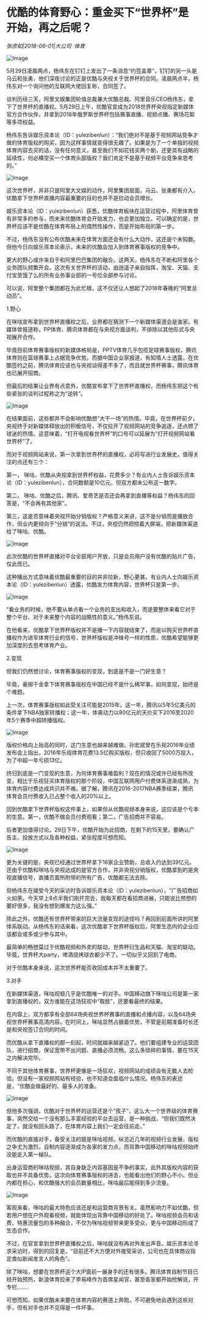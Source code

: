 # 优酷的体育野心：重金买下“世界杯”是开始，再之后呢？

*张彦如|2018-06-01|大公司 
                                                体育*

![Image](http://p3.pstatp.com/large/pgc-image/15278715241576beb9829b3)

5月29日凌晨两点，杨伟东在钉钉上发出了一条消息“约签盖章”，钉钉的另一头是马云和张勇，他们深夜讨论的正是优酷与央视关于世界杯的合同。凌晨两点半，杨伟东对一个询问他的互联网大佬回复称，合同签了。

谈判历经三天，阿里文娱集团轮值总裁兼大优酷总裁、阿里音乐CEO杨伟东，拿下了世界杯的直播权。5月29日上午，优酷官宣成为2018世界杯央视指定新媒体官方合作伙伴，并拿到2018年俄罗斯世界杯包括赛事直播、视频点播、赛场花絮等多项权益。

杨伟东告诉娱乐资本论（ID：yulezibenlun）：“我们绝对不是基于视频网站竞争才做的体育版权的购买，因为这样事情就变得很无趣了。如果是为了一个单独的视频体育内容去买的话，没有任何意义，甚至我们不如花钱买两个剧，还更具有战略的延续性，何必横空买一个体育头部版权？我们肯定不是基于视频平台竞争来思考的。”

![Image](http://p3.pstatp.com/large/pgc-image/1527871483828e56caaa1f6)

这次世界杯，并非只是阿里大文娱的动作，阿里集团层面，马云、张勇都有介入，优酷拿下世界杯直播内容最重要的目的也并不是拉动会员增长。

娱乐资本论（ID：yulezibenlun）获悉，优酷体育板块在运营过程中，阿里体育曾有非常多的参与，而未来优酷体育会开始发力，也会更加独立。可以确定的是，世界杯应该不是优酷在体育布局上的偶然性操作，而是开始布局的第一步。

不过，杨伟东没有公布优酷未来在体育方面还会有什么大动作，这还是个未知数。但他今日向娱乐资本论表示，未来的优酷会加入到体育赛事版权的竞争中。

更大的野心或许来自于和阿里巴巴集团的融合。这两天，杨伟东在不断和阿里各个业务团队频繁开会。这次有关世界杯的活动，由逍遥子亲自指挥，淘宝、天猫、支付宝至饿了么的所有业务事业部的一号位全部参与讨论。

可以说，阿里整个集团都在为此忙碌，这不仅还让人想起了2018年春晚的“阿里总动员”。

1.野心

在咪咕宣布拿到世界杯直播权之后，业界都在猜测下一个新媒体渠道会是谁家。有媒体曾报道称，PP体育、腾讯体育都在与央视方面谈判，不排除以其他形式与央视展开合作。

毕竟目前体育赛事版权的新媒体格局是，PPTV体育几乎包揽足球赛事版权，腾讯体育则在篮球赛事上占据竞争优势。而据中国企业家报道，有知情人士透露，在优酷签约之前，腾讯体育应该也与央视谈得差不多了，而且就世界杯赛事，腾讯体育也已展开招商。

但最后的结果让业界有点意外，优酷宣布拿下了世界杯直播权，而杨伟东把这个有些紧张的谈判过程称之为“逆转”。

![Image](http://p1.pstatp.com/large/pgc-image/1527871484043dd2cf95f6a)

在结果面前，这些都并不会影响优酷想“大干一场”的热情。毕竟，在世界杯前夕，央视终于对新媒体释放出的积极信号，不仅拉开了视频网站的竞争追逐，还点燃了球迷的热情。这意味着，“打开电视看世界杯”的口号可以延展为“打开视频网站看世界杯”了。

而对于视频网站来说，第一次拿到世界杯的直播权，必将写进行业发展史。值得关注的点还有三个：

第一， 咪咕、优酷从央视拿到世界杯权益，花费多少？有业内人士告诉娱乐资本论（ID：yulezibenlun），合同数额是10亿元，但双方都未公布这一数字。

第二， 咪咕、优酷之后，腾讯、爱奇艺是否还会再拿到直播等权益？杨伟东的回答是，“不会再有其他家”。

第三，这是否意味着央视开始分销版权？严格意义来讲，这不是分销而是播放合作，但业内更倾向于“分销”的说法。不过，央视仍然把控着大屏端，把新媒体渠道给了咪咕、优酷。

![Image](http://p9.pstatp.com/large/pgc-image/152787148384874d7566c28)

此次优酷的世界杯直播对平台全部用户开放，只是会员用户没有优酷的贴片广告，仅此而已。

这种播出方式意味着优酷最重要的目的并非拉新，野心更甚。有业内人士向娱乐资本论（ID：yulezibenlun）透露，优酷发力体育内容，世界杯只是第一步。

![Image](http://p1.pstatp.com/large/pgc-image/152787148432349672aadfc)

“看业务的时候，绝不要从单点看一个业务的支出和收入，而是要整体来看它对于整个平台、对于未来整个内容的战略性的意义。”杨伟东说。

在他看来，优酷拿下世界杯版权并不是播一下内容就结束了，而是以购买世界杯直播权作为进军体育行业的信号，世界杯版权是冲锋号一样的性质，优酷希望能够更加深度的去思考体育产业。

2.变现

但我们仍然想讨论，体育赛事版权的变现，到底是不是一门好生意？

毕竟，豪掷千金拿下体育赛事版权在中国已经不是什么稀罕事，如何变现，始终是个难题。

上一次，体育赛事版权如此受关注可能是2015年。这一年，腾讯以5年5亿美元的条件拿下NBA独家转播权；这一年，体奥动力以80亿元的天价买下2016至2020年5个赛季中超转播版权。

![Image](http://p3.pstatp.com/large/pgc-image/1527871484030f93b632c41)

版权价格向上抬高的同时，这门生意也越来越难做。孙宏斌曾在乐视2016年业绩发布会上指出，2016年乐视体育花费13.5亿购买版权，但只收回了5000万投入，为了中超一年亏损13亿。

终归到底是一门变现的生意，为何体育赛事难盈利？现在的情况或许已经有所改变，相比于乐视狂买体育版权的那个阶段，中国互联网用户付费体系逐渐成熟，为体育内容付费达成共识并不难。据了解，腾讯在2016-2017NBA赛季结束，腾讯体育会员付费收入已占整个收入的20%以上。

回到优酷拿下世界杯版权这件事上，如果但从优酷视频本身来说，这应该是个亏本的生意。第一，优酷不做会员付费观看；第二，广告招商并不容易。

后者更加值得讨论。29日下午，优酷开始为此招商，在剩下的15天里，要确认广告主、投放方式以及各种权益，紧张程度可想而知。

![Image](http://p3.pstatp.com/large/pgc-image/1527871484209d6a75dc58d)

更为关键的是，央视已经通过世界杯拿下16家企业赞助，总收入约达到39亿元。还由于优酷和咪咕与央视达成的是官方合作，并非央视分销版权，优酷拿到的是央视直播信号，直播页面所附带的所有广告，优酷都无法去除。

但杨伟东在接受今天的采访时告诉娱乐资本论（ID：yulezibenlun），“广告招商如火如荼。今天早上8点半我们刚开完会，我每天都在看招商进展，只能说比预想的要好很多，我没有想到爆发力这么强。”

除此之外，优酷还有世界杯带来的巨大流量变现的途径吗？再回到前面所讲的阿里体系联动。从杨伟东的话来看，这次优酷拿下世界杯版权后，阿里生态内的企业应该都会或多或少参与其中。

最简单的畅想莫过于优酷视频和外卖的联动，世界杯衍生品和天猫、淘宝的联动。毕竟，世界杯大party，啤酒烧烤球衣都少不了。一切似乎又回到了电商。

对于优酷本身来说，这次世界杯能否收回成本并不太重要了。

3.对手

在新媒体渠道，咪咕视频几乎是优酷唯一的对手。中国移动旗下咪咕公司是第一家拿到直播权的，双方谁能在这场狂欢中“取胜”，还要看最终的结果。

在内容上，双方都享有全部64场央视世界杯赛事的直播和点播内容，以及64场央视世界杯赛事高清内容。在时间上，咪咕显然占据着优势，不管是前期准备时长还是和央视签订合同的时间。

而优酷从拿下直播权的那一刻起，时间就越来越紧迫了。他们要组建专业的运营团队，进行招商，保证宽带不出问题、直播必须流畅。这么多琐碎的事情，要在15天之内解决完毕。

不同于其他体育赛事，世界杯更像是一场狂欢，视频网站的成绩会有无数人去检验。但没有一家视频网站有经验，也不知道会面临什么情况。杨伟东的表述是，“优酷会做最好的、最多人的准备。

![Image](http://p3.pstatp.com/large/pgc-image/1527871484220202fbc4cac)

但他多次强调，优酷对于世界杯的运营还是个“孩子”，这么大一个世界级的体育赛事，突然交给一个没有那么丰富经验的平台去运营，是一种挑战，“但我们既然决定了，就没有回头路了，在体育内容上我们一定会往前走。”

而优酷的直接对手，备受关注的就是咪咕视频。纵览近几年的视频行业发展，版权之争尤为激烈，自制内容逐渐成为各家的发力点，而背靠中国移动的咪咕视频始终没能走入第一梯队。

出身运营商的咪咕视频，其自身缺乏内容基因是不争的事实，此外其版权内容的获取也并不具备优势。这次向体育赛事版权的进击，也能看出他们的野心不小。但业内都在担心，和优酷强大的会员数量相比，咪咕最后能得到多少流量。

![Image](http://p3.pstatp.com/large/pgc-image/1527871484192259d68b49c)

客观来看，咪咕的最大特色应该还是和运营商背景有关。虽然影响力不如优酷，但若用户想在户外观看视频，就能体现出背靠中国移动的好处了。咪咕视频会员和话费、特惠流量包的多种融合，不仅为咪咕视频带来更多受众，更与中国移动形成了生态合作。

不过，在官宣拿到世界杯直播权之后，咪咕就没有再对外发出声音。娱乐资本论寻求采访时，得到的回复是，“目前还不大方便对外接受采访，公司也在具体商议指定类似新闻发言人的角色”。

除了咪咕，想要在世界杯这个大IP面前一展身手的还有很多。腾讯体育自制节目已经开始预热，新浪体育拉来了李易峰作为首席星闻官，甚至各家都开始抢解说，开专栏.......

可想而知，如果优酷未来要在体育内容的赛道上奔跑，不可避免地会遇到这些对手，但有对手也并不见得是一件坏事。

